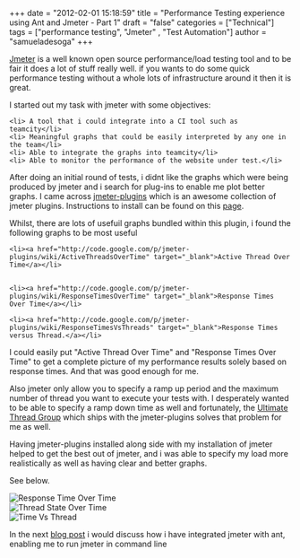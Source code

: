 +++
date = "2012-02-01 15:18:59"
title = "Performance Testing experience using Ant and Jmeter - Part 1"
draft = "false"
categories = ["Technical"]
tags = ["performance testing", "Jmeter" , "Test Automation"]
author = "samueladesoga"
+++

<a href="http://jmeter.apache.org/" target="_blank">Jmeter</a> is a well known open source performance/load testing tool and to be fair it does a lot of stuff really well. 
if you wants to do some quick performance testing without a whole lots of infrastructure around it then it is great.

I started out my task with jmeter with some objectives:


	<li> A tool that i could integrate into a CI tool such as teamcity</li>
	<li> Meaningful graphs that could be easily interpreted by any one in the team</li>
	<li> Able to integrate the graphs into teamcity</li>	
	<li> Able to monitor the performance of the website under test.</li>


After doing an initial round of tests, i didnt like the graphs which were being produced by jmeter and i search for plug-ins to enable me plot better graphs.
I came across <a href="http://code.google.com/p/jmeter-plugins/" target="_blank">jmeter-plugins</a> which is an awesome collection of jmeter plugins. Instructions to install can be found on this <a href="http://code.google.com/p/jmeter-plugins/wiki/PluginInstall" target="_blank">page</a>. 
 
Whilst, there are lots of usefuil graphs bundled within this plugin, i found the following graphs to be most useful

	<li><a href="http://code.google.com/p/jmeter-plugins/wiki/ActiveThreadsOverTime" target="_blank">Active Thread Over Time</a></li>

 
 	<li><a href="http://code.google.com/p/jmeter-plugins/wiki/ResponseTimesOverTime" target="_blank">Response Times Over Time</a></li>
 
	<li><a href="http://code.google.com/p/jmeter-plugins/wiki/ResponseTimesVsThreads" target="_blank">Response Times versus Thread.</a></li>
 

I could easily put "Active Thread Over Time" and "Response Times Over Time" to get a complete picture of my performance results solely based on response times.
And that was good enough for me.

Also jmeter only allow you to specify a ramp up period and the maximum number of thread you want to execute your tests with. I desperately wanted to be able to specify a ramp down time as well and fortunately, the <a href="http://code.google.com/p/jmeter-plugins/wiki/UltimateThreadGroup" target="_blank">Ultimate Thread Group</a>  which ships with the jmeter-plugins  solves that problem for me as well.

Having jmeter-plugins installed along side with my installation of jmeter helped to get the best out of jmeter, and i was able to specify my load more realistically as well as having clear and better graphs.

See below.

<img src="http://samueladesoga.files.wordpress.com/2012/02/responsetimesovertime.png" alt="Response Time Over Time" /></br>
<img src="http://samueladesoga.files.wordpress.com/2012/02/threadsstateovertime.png" alt="Thread State Over Time" /></br>
<img src="http://samueladesoga.files.wordpress.com/2012/02/timesvsthreads.png" alt="Time Vs Thread" /></br>



In the next <a href="/post//2012/02/01/performance-testing-experience-using-ant-and-jmeter-part-2/">blog post</a>  i would discuss how i have integrated jmeter with ant, enabling me to run jmeter in command line


